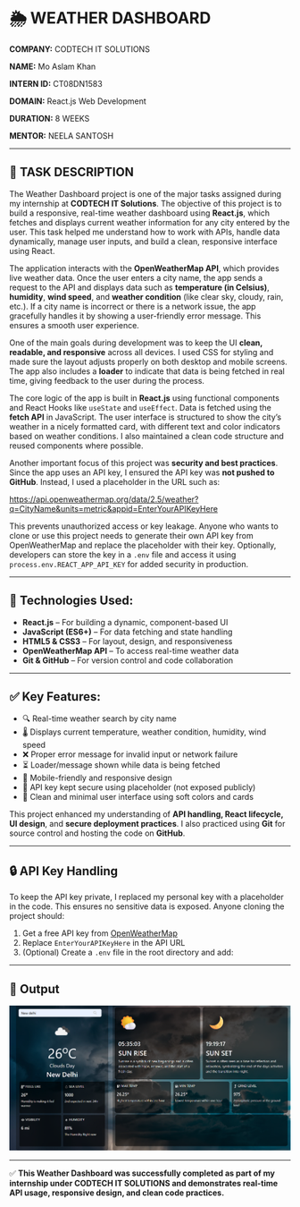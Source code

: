 # 🌦️ WEATHER DASHBOARD

**COMPANY:** CODTECH IT SOLUTIONS  

**NAME:** Mo Aslam Khan  

**INTERN ID:** CT08DN1583  

**DOMAIN:** React.js Web Development 

**DURATION:** 8 WEEKS  

**MENTOR:** NEELA SANTOSH

---

## 📄 TASK DESCRIPTION

The Weather Dashboard project is one of the major tasks assigned during my internship at **CODTECH IT Solutions**. The objective of this project is to build a responsive, real-time weather dashboard using **React.js**, which fetches and displays current weather information for any city entered by the user. This task helped me understand how to work with APIs, handle data dynamically, manage user inputs, and build a clean, responsive interface using React.

The application interacts with the **OpenWeatherMap API**, which provides live weather data. Once the user enters a city name, the app sends a request to the API and displays data such as **temperature (in Celsius)**, **humidity**, **wind speed**, and **weather condition** (like clear sky, cloudy, rain, etc.). If a city name is incorrect or there is a network issue, the app gracefully handles it by showing a user-friendly error message. This ensures a smooth user experience.

One of the main goals during development was to keep the UI **clean, readable, and responsive** across all devices. I used CSS for styling and made sure the layout adjusts properly on both desktop and mobile screens. The app also includes a **loader** to indicate that data is being fetched in real time, giving feedback to the user during the process.

The core logic of the app is built in **React.js** using functional components and React Hooks like `useState` and `useEffect`. Data is fetched using the **fetch API** in JavaScript. The user interface is structured to show the city’s weather in a nicely formatted card, with different text and color indicators based on weather conditions. I also maintained a clean code structure and reused components where possible.

Another important focus of this project was **security and best practices**. Since the app uses an API key, I ensured the API key was **not pushed to GitHub**. Instead, I used a placeholder in the URL such as:

https://api.openweathermap.org/data/2.5/weather?q=CityName&units=metric&appid=EnterYourAPIKeyHere


This prevents unauthorized access or key leakage. Anyone who wants to clone or use this project needs to generate their own API key from OpenWeatherMap and replace the placeholder with their key. Optionally, developers can store the key in a `.env` file and access it using `process.env.REACT_APP_API_KEY` for added security in production.

---

## 🔧 Technologies Used:

- **React.js** – For building a dynamic, component-based UI  
- **JavaScript (ES6+)** – For data fetching and state handling  
- **HTML5 & CSS3** – For layout, design, and responsiveness  
- **OpenWeatherMap API** – To access real-time weather data  
- **Git & GitHub** – For version control and code collaboration

---

## ✅ Key Features:

- 🔍 Real-time weather search by city name  
- 🌡️ Displays current temperature, weather condition, humidity, wind speed  
- ❌ Proper error message for invalid input or network failure  
- ⏳ Loader/message shown while data is being fetched  
- 📱 Mobile-friendly and responsive design  
- 🔐 API key kept secure using placeholder (not exposed publicly)  
- 🧩 Clean and minimal user interface using soft colors and cards  

This project enhanced my understanding of **API handling, React lifecycle, UI design**, and **secure deployment practices**. I also practiced using **Git** for source control and hosting the code on **GitHub**.

---

## 🔒 API Key Handling

To keep the API key private, I replaced my personal key with a placeholder in the code. This ensures no sensitive data is exposed. Anyone cloning the project should:

1. Get a free API key from [OpenWeatherMap](https://openweathermap.org/api)  
2. Replace `EnterYourAPIKeyHere` in the API URL  
3. (Optional) Create a `.env` file in the root directory and add:  

---

## 📸 Output

![Weather Dashboard](screenShot/Dashboard.png)

---

✅ **This Weather Dashboard was successfully completed as part of my internship under CODTECH IT SOLUTIONS and demonstrates real-time API usage, responsive design, and clean code practices.**
